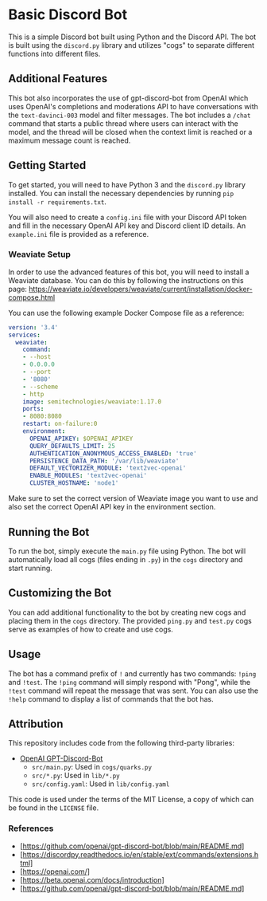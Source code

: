 # Basic Discord Bot  
This is a simple Discord bot built using Python and the Discord API. The bot is built using the `discord.py` library and utilizes "cogs" to separate different functions into different files.

## Additional Features
This bot also incorporates the use of gpt-discord-bot from OpenAI which uses OpenAI's completions and moderations API to have conversations with the `text-davinci-003` model and filter messages. The bot includes a `/chat` command that starts a public thread where users can interact with the model, and the thread will be closed when the context limit is reached or a maximum message count is reached.

## Getting Started  
To get started, you will need to have Python 3 and the `discord.py` library installed. You can install the necessary dependencies by running `pip install -r requirements.txt`. 

You will also need to create a `config.ini` file with your Discord API token and fill in the necessary OpenAI API key and Discord client ID details. An `example.ini` file is provided as a reference.
### Weaviate Setup
In order to use the advanced features of this bot, you will need to install a Weaviate database. You can do this by following the instructions on this page: https://weaviate.io/developers/weaviate/current/installation/docker-compose.html

You can use the following example Docker Compose file as a reference:

```yaml
version: '3.4'
services:
  weaviate:
    command:
    - --host
    - 0.0.0.0
    - --port
    - '8080'
    - --scheme
    - http
    image: semitechnologies/weaviate:1.17.0
    ports:
    - 8080:8080
    restart: on-failure:0
    environment:
      OPENAI_APIKEY: $OPENAI_APIKEY
      QUERY_DEFAULTS_LIMIT: 25
      AUTHENTICATION_ANONYMOUS_ACCESS_ENABLED: 'true'
      PERSISTENCE_DATA_PATH: '/var/lib/weaviate'
      DEFAULT_VECTORIZER_MODULE: 'text2vec-openai'
      ENABLE_MODULES: 'text2vec-openai'
      CLUSTER_HOSTNAME: 'node1'
```
Make sure to set the correct version of Weaviate image you want to use and also set the correct OpenAI API key in the environment section.
 

## Running the Bot  
To run the bot, simply execute the `main.py` file using Python. The bot will automatically load all cogs (files ending in `.py`) in the `cogs` directory and start running.  
  
## Customizing the Bot  
You can add additional functionality to the bot by creating new cogs and placing them in the `cogs` directory. The provided `ping.py` and `test.py` cogs serve as examples of how to create and use cogs.  
  
## Usage  
The bot has a command prefix of `!` and currently has two commands: `!ping` and `!test`. The `!ping` command will simply respond with "Pong", while the `!test` command will repeat the message that was sent. You can also use the `!help` command to display a list of commands that the bot has.  

## Attribution

This repository includes code from the following third-party libraries:

- [OpenAI GPT-Discord-Bot](https://github.com/openai/gpt-discord-bot/blob/main/README.md)
  - `src/main.py`: Used in `cogs/quarks.py`
  - `src/*.py`: Used in `lib/*.py`
  - `src/config.yaml`: Used in `lib/config.yaml`

This code is used under the terms of the MIT License, a copy of which can be found in the `LICENSE` file.

### References  
* [https://github.com/openai/gpt-discord-bot/blob/main/README.md]
* [https://discordpy.readthedocs.io/en/stable/ext/commands/extensions.html]  
* [https://openai.com/]
* [https://beta.openai.com/docs/introduction]
* [https://github.com/openai/gpt-discord-bot/blob/main/README.md]